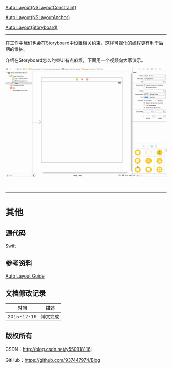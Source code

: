 [Auto Layout(NSLayoutConstraint)](https://github.com/937447974/Blog/blob/master/IOS/Cocoa%20Touch%20Layer/UIKit/Auto%20Layout(NSLayoutConstraint).md)

[Auto Layout(NSLayoutAnchor)](https://github.com/937447974/Blog/blob/master/IOS/Cocoa%20Touch%20Layer/UIKit/Auto%20Layout(NSLayoutAnchor).md)

[Auto Layout(Storyboard)](https://github.com/937447974/Blog/blob/master/IOS/Cocoa%20Touch%20Layer/UIKit/Auto%20Layout(Storyboard).md)

---

在工作中我们也会在Storyboard中设置相关约束，这样可视化的编程更有利于后期的维护。

介绍在Storyboard怎么约束UI有点麻烦，下面用一个视频向大家演示。

![](https://raw.githubusercontent.com/937447974/Blog/master/Resources/2015121901.gif)

&#160;

----------

# 其他

## 源代码

[Swift](https://github.com/937447974/Swift)

## 参考资料

[Auto Layout Guide](https://developer.apple.com/library/ios/documentation/UserExperience/Conceptual/AutolayoutPG/index.html)

## 文档修改记录

| 时间 | 描述 |
| ---- | ---- |
| 2015-12-19 | 博文完成 |

## 版权所有

CSDN：http://blog.csdn.net/y550918116j

GitHub：https://github.com/937447974/Blog